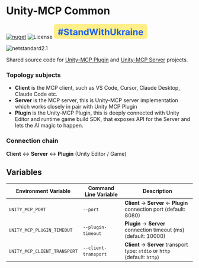 
# Unity-MCP Common

[![nuget](https://img.shields.io/nuget/v/com.IvanMurzak.Unity.MCP.Common)](https://www.nuget.org/packages/com.IvanMurzak.Unity.MCP.Common/) ![License](https://img.shields.io/github/license/IvanMurzak/Unity-MCP) [![Stand With Ukraine](https://raw.githubusercontent.com/vshymanskyy/StandWithUkraine/main/badges/StandWithUkraine.svg)](https://stand-with-ukraine.pp.ua)

![netstandard2.1](https://img.shields.io/badge/.NET-netstandard2.1-blue?logoColor=white)

Shared source code for [Unity-MCP Plugin](https://github.com/IvanMurzak/Unity-MCP) and [Unity-MCP Server](https://github.com/IvanMurzak/Unity-MCP) projects.

### Topology subjects

- **Client** is the MCP client, such as VS Code, Cursor, Claude Desktop, Claude Code etc.
- **Server** is the MCP server, this is Unity-MCP server implementation which works closely in pair with Unity MCP Plugin
- **Plugin** is the Unity-MCP Plugin, this is deeply connected with Unity Editor and runtime game build SDK, that exposes API for the Server and lets the AI magic to happen.

### Connection chain

**Client** <-> **Server** <-> **Plugin** (Unity Editor / Game)

## Variables

| Environment Variable        | Command Line Variable | Description                                                                 |
|-----------------------------|-----------------------|-----------------------------------------------------------------------------|
| `UNITY_MCP_PORT`            | `--port`              | **Client** -> **Server** <- **Plugin** connection port (default: 8080)      |
| `UNITY_MCP_PLUGIN_TIMEOUT`  | `--plugin-timeout`    | **Plugin** -> **Server** connection timeout (ms) (default: 10000)           |
| `UNITY_MCP_CLIENT_TRANSPORT`| `--client-transport`  | **Client** -> **Server** transport type: `stdio` or `http` (default: `http`) |
